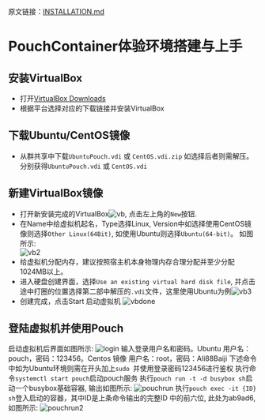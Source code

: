 原文链接：[INSTALLATION.md](https://github.com/alibaba/pouch/blob/master/INSTALLATION.md)
# PouchContainer体验环境搭建与上手
## 安装VirtualBox
- 打开[VirtualBox Downloads](https://www.virtualbox.org/wiki/Downloads)
- 根据平台选择对应的下载链接并安装VirtualBox

## 下载Ubuntu/CentOS镜像
- 从群共享中下载``UbuntuPouch.vdi`` 或 ``CentOS.vdi.zip`` 如选择后者则需解压。分别获得``UbuntuPouch.vdi`` 或 ``CentOS.vdi``

## 新建VirtualBox镜像
- 打开新安装完成的VirtualBox![vb](./vb.png), 点击左上角的``New``按钮.  
- 在Name中给虚拟机起名，Type选择Linux, Version中如选择使用CentOS镜像则选择``Other Linux(64Bit)``, 如使用Ubuntu则选择``Ubuntu(64-bit)``。 如图所示:  
![vb2](./vb2.png)
- 给虚拟机分配内存，建议按照宿主机本身物理内存合理分配并至少分配1024MB以上。
- 进入硬盘创建界面，选择``Use an existing virtual hard disk file``, 并点击途中打圈的位置选择第二部中解压的``.vdi``文件，这里使用Ubuntu为例![vb3](./vb3.png)
- 创建完成，点击Start 启动虚拟机 ![vbdone](./vbdone.png)

## 登陆虚拟机并使用Pouch
启动虚拟机后界面如图所示:
![login](./login.png)
输入登录用户名和密码。Ubuntu 用户名：pouch，密码：123456。Centos 镜像 用户名：root，密码：Ali88Baiji
下述命令中如为Ubuntu环境则需在开头加上``sudo ``并使用登录密码123456进行鉴权
执行命令``systemctl start pouch``启动pouch服务
执行``pouch run -t -d busybox sh``启动一个busybox基础容器, 输出如图所示:
![pouchrun](./pouchrun.png)
执行``pouch exec -it {ID} sh``登入启动的容器，其中ID是上条命令输出的完整ID
中的前六位, 此处为ab9ad6, 如图所示: ![pouchrun2](./pouchrun2.png)
